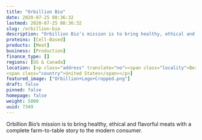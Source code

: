 ```yaml
---
title: "Orbillion Bio"
date: 2020-07-25 08:36:32
lastmod: 2020-07-25 08:36:32
slug: /orbillion-bio
description: "Orbillion Bio’s mission is to bring healthy, ethical and flavorful meats with a complete farm-to-table story to the modern consumer."
proteins: [Cell-Based]
products: [Meat]
business: [Production]
finance_type: []
regions: [US & Canada]
location: [<p class="address" translate="no"><span class="locality">Berkeley</span>,<br>
<span class="country">United States</span></p>]
featured_image: ["Orbillion+Logo+Cropped.png"]
draft: false
pinned: false
homepage: false
weight: 5000
uuid: 7349
---
```

<p>Orbillion Bio’s mission is to bring healthy, ethical and flavorful meats with a complete farm-to-table story to the modern consumer.</p>
